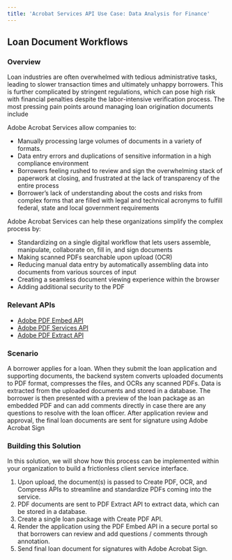 ```yaml
---
title: 'Acrobat Services API Use Case: Data Analysis for Finance'
---
```


## Loan Document Workflows

### Overview

Loan industries are often overwhelmed with tedious administrative tasks, leading to slower transaction times and ultimately unhappy borrowers. This is further complicated by stringent regulations, which can pose high risk with financial penalties despite the labor-intensive verification process. The most pressing pain points around managing loan origination documents include

Adobe Acrobat Services allow companies to:

* Manually processing large volumes of documents in a variety of formats.
* Data entry errors and duplications of sensitive information in a high compliance environment
* Borrowers feeling rushed to review and sign the overwhelming stack of paperwork at closing, and frustrated at the lack of transparency of the entire process
* Borrower’s lack of understanding about the costs and risks from complex forms that are filled with legal and technical acronyms to fulfill federal, state and local government requirements

Adobe Acrobat Services can help these organizations simplify the complex process by:

* Standardizing on a single digital workflow that lets users assemble, manipulate, collaborate on, fill in, and sign documents
* Making scanned PDFs searchable upon upload (OCR)
* Reducing manual data entry by automatically assembling data into documents from various sources of input
* Creating a seamless document viewing experience within the browser
* Adding additional security to the PDF

### Relevant APIs

* [Adobe PDF Embed API](/src/pages/apis/pdf-embed.md)
* [Adobe PDF Services API](/src/pages/apis/pdf-services.md)
* [Adobe PDF Extract API](/src/pages/apis/pdf-extract.md)

###  Scenario

A borrower applies for a loan. When they submit the loan application and supporting documents, the backend system converts uploaded documents to PDF format, compresses the files, and OCRs any scanned PDFs. Data is extracted from the uploaded documents and stored in a database. The borrower is then presented with a preview of the loan package as an embedded PDF and can add comments directly in case there are any questions to resolve with the loan officer. After application review and approval, the final loan documents are sent for signature using Adobe Acrobat Sign

### Building this Solution

In this solution, we will show how this process can be implemented within your organization to build a frictionless client service interface.

1. Upon upload, the document(s) is passed to Create PDF, OCR, and Compress APIs to streamline and standardize PDFs coming into the service.
2. PDF documents are sent to PDF Extract API to extract data, which can be stored in a database.
3. Create a single loan package with Create PDF API.
4. Render the application using the PDF Embed API in a secure portal so that borrowers can review and add questions / comments through annotation.
5. Send final loan document for signatures with Adobe Acrobat Sign.
